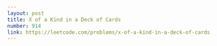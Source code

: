 ```yaml
---
layout: post
title: X of a Kind in a Deck of Cards
number: 914
link: https://leetcode.com/problems/x-of-a-kind-in-a-deck-of-cards
---
```

